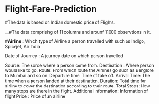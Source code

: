 # Flight-Fare-Prediction
#The data is based on Indian domestic price of Flights.

__#The data comprising of 11 columns and arounf 11000 observtions in it.

#**Airline :** Which type of Airline a person travelled with such as Indigo, Spicejet, Air India

Date of Journey : A journey date on which person travelled

Source: The sorce where a person come from.
Destination : Where person would like to go.
Route: From which route the Airlines go such as Benglore to Mumbai and so on.
Departure time: Time of take off.
Arrival Time: The time when a person landed at their destination.
Duration: Total time for airline to cover the destination according to their route.
Total Stops: How many stops are there in the flight.
Additional Information: Information of flight
Price : Price of an airline

